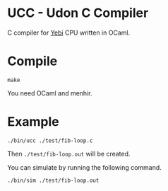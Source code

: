 # UCC - Udon C Compiler #

C compiler for [Yebi](https://github.com/wasabiz/Yebi) CPU written in OCaml.

Compile
==============
``make``

You need OCaml and menhir.

Example
==========
``./bin/ucc ./test/fib-loop.c``

Then ``./test/fib-loop.out`` will be created.

You can simulate by running the following command.

``./bin/sim ./test/fib-loop.out``
